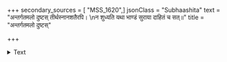 +++
secondary_sources = [ "MSS_1620",]
jsonClass = "Subhaashita"
text = "अन्तर्गतमलो दुष्टस् तीर्थस्नानशतैरपि।  \nन शुध्यति यथा भाण्डं सुराया दाहितं च सत्॥"
title = "अन्तर्गतमलो दुष्टस्"

+++

<details><summary>Text</summary>

अन्तर्गतमलो दुष्टस् तीर्थस्नानशतैरपि।  
न शुध्यति यथा भाण्डं सुराया दाहितं च सत्॥
</details>
